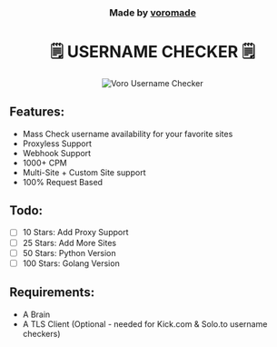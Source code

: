 <h3 align="center">
  Made by <a href="https://github.com/voromade">voromade</a>
</h3>

<h1 align="center">🗒️ USERNAME CHECKER 🗒️</h1>

<p align="center">
  <img src="https://media.discordapp.net/attachments/1187784554338058323/1200591772548608120/image.png?ex=65eba738&is=65d93238&hm=68532827ee9d88c36f541407eac2ab3acd0320e3d958d87d1866c75ee0771e3a&=&format=webp&quality=lossless&width=1226&height=652" alt="Voro Username Checker">
</p>

## Features:

- Mass Check username availability for your favorite sites
- Proxyless Support
- Webhook Support
- 1000+ CPM
- Multi-Site + Custom Site support
- 100% Request Based

## Todo:

- [ ] 10 Stars: Add Proxy Support
- [ ] 25 Stars: Add More Sites
- [ ] 50 Stars: Python Version
- [ ] 100 Stars: Golang Version

## Requirements:

- A Brain
- A TLS Client (Optional - needed for Kick.com & Solo.to username checkers)
